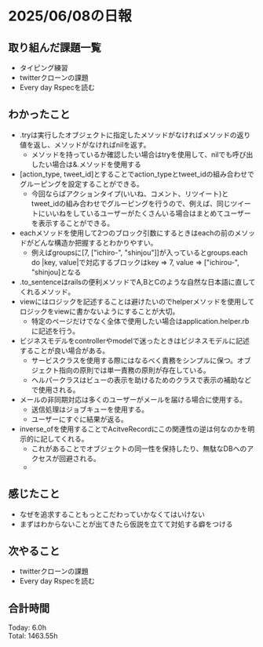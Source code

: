 # 2025/06/08の日報
## 取り組んだ課題一覧
* タイピング練習
* twitterクローンの課題
* Every day Rspecを読む
## わかったこと 
* .tryは実行したオブジェクトに指定したメソッドがなければメソッドの返り値を返し、メソッドがなければnilを返す。
  * メソッドを持っているか確認したい場合はtryを使用して、nilでも呼び出したい場合は&.メソッドを使用する
* [action_type, tweet_id]とすることでaction_typeとtweet_idの組み合わせでグルーピングを設定することができる。
  * 今回ならばアクションタイプ(いいね、コメント、リツイート)とtweet_idの組み合わせでグルーピングを行うので、例えば、同じツイートにいいねをしているユーザーがたくさんいる場合はまとめてユーザーを表示することができる。
* eachメソッドを使用して2つのブロック引数にするときはeachの前のメソッドがどんな構造か把握するとわかりやすい。
  * 例えばgroupsに[7, ["ichiro-", "shinjou"]]が入っているとgroups.each do |key, value|で対応するブロックはkey => 7, value => ["ichirou-", "shinjou]となる
* .to_sentenceはrailsの便利メソッドでA,BとCのような自然な日本語に直してくれるメソッド。
* viewにはロジックを記述することは避けたいのでhelperメソッドを使用してロジックをviewに書かないようにすることが大切。
  * 特定のページだけでなく全体で使用したい場合はapplication.helper.rbに記述を行う。
* ビジネスモデルをcontrollerやmodelで迷ったときはビジネスモデルに記述することが良い場合がある。
  * サービスクラスを使用する際にはなるべく責務をシンプルに保つ。オブジェクト指向の原則では単一責務の原則が存在している。
  * ヘルパークラスはビューの表示を助けるためのクラスで表示の補助などで使用される。
* メールの非同期対応は多くのユーザーがメールを届ける場合に使用する。
  * 送信処理はジョブキューを使用する。
  * ユーザーにすぐに結果が返る。
* inverse_ofを使用することでAcitveRecordにこの関連性の逆は何なのかを明示的に記してくれる。
  * これがあることでオブジェクトの同一性を保持したり、無駄なDBへのアクセスが回避される。
  *             
## 感じたこと
* なぜを追求することもっとこだわっていかなくてはいけない
* まずはわからないことが出てきたら仮説を立てて対処する癖をつける
## 次やること
* twitterクローンの課題
* Every day Rspecを読む
##  合計時間 
Today: 6.0h<br>
Total: 1463.55h
